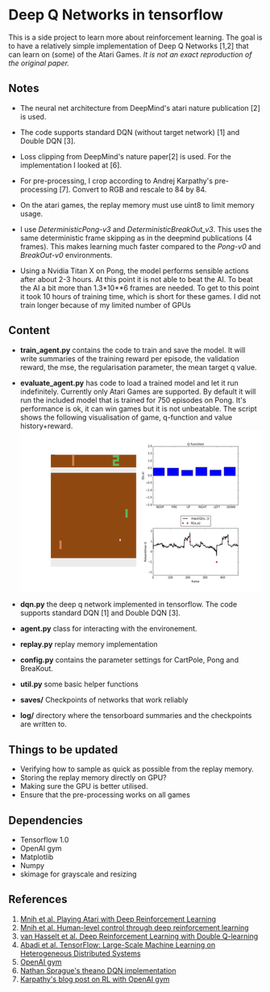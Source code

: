 # Deep Q Networks in tensorflow

This is a side project to learn more about reinforcement learning. 
The goal is to have a relatively simple implementation of Deep Q Networks [1,2] that can learn on (some) of the Atari Games. 
_It is not an exact reproduction of the original paper._

## Notes
* The neural net architecture from DeepMind's atari nature publication [2] is used.

* The code supports standard DQN (without target network) [1] and Double DQN [3].
* Loss clipping from DeepMind's nature paper[2] is used. For the implementation I looked at [6]. 
* For pre-processing, I crop according to Andrej Karpathy's pre-processing [7]. Convert to RGB and rescale to 84 by 84.
* On the atari games, the replay memory must use uint8 to limit memory usage.
* I use _DeterministicPong-v3_ and _DeterministicBreakOut_v3_. This uses the same deterministic frame skipping as in the deepmind publications (4 frames).  This makes learning much faster compared to the _Pong-v0_ and _BreakOut-v0_ environments. 
* Using a Nvidia Titan X on Pong, the model performs sensible actions after about 2-3 hours. At this point it is not able to beat the AI. To beat the AI a bit more than 1.3*10**6 frames are needed. To get to this point it took 10 hours of training time, which is short for these games. I did not train longer because of my limited number of GPUs

## Content
* **train_agent.py** contains the code to train and save the model. It will write summaries of the training reward per episode, the validation reward, the mse, the regularisation parameter, the mean target q value.
* **evaluate_agent.py** has code to load a trained model and let it run indefinitely. Currently only Atari Games are supported. By default it will run the included model that is trained for 750 episodes on Pong. It's performance is ok, it can win games but it is not unbeatable. The script shows the following visualisation of game, q-function and value history+reward.
![alt text](readme/evaluation_output.png?raw=true "evaluation visualisation")

* **dqn.py** the deep q network implemented in tensorflow. The code supports standard DQN [1] and Double DQN [3]. 
* **agent.py** class for interacting with the environement. 
* **replay.py** replay memory implementation
* **config.py** contains the parameter settings for CartPole, Pong and BreaKout.
* **util.py** some basic helper functions
* **saves/** Checkpoints of networks that work reliably
* **log/** directory where the tensorboard summaries and the checkpoints are written to.


## Things to be updated
* Verifying how to sample as quick as possible from the replay memory.
* Storing the replay memory directly on GPU?
* Making sure the GPU is better utilised. 
* Ensure that the pre-processing works on all games

## Dependencies
* Tensorflow 1.0
* OpenAI gym
* Matplotlib
* Numpy
* skimage for grayscale and resizing

## References
1. [Mnih et al. Playing Atari with Deep Reinforcement Learning](https://www.cs.toronto.edu/~vmnih/docs/dqn.pdf)
2. [Mnih et al. Human-level control through deep reinforcement learning](http://www.nature.com/nature/journal/v518/n7540/full/nature14236.html)
3. [van Hasselt et al. Deep Reinforcement Learning with Double Q-learning](https://arxiv.org/abs/1509.06461)
4. [Abadi et al. TensorFlow: Large-Scale Machine Learning on Heterogeneous Distributed Systems](https://research.google.com/pubs/pub45166.html)
5. [OpenAI gym](https://gym.openai.com)
6. [Nathan Sprague's theano DQN implementation](https://github.com/spragunr/deep_q_rl)
7. [Karpathy's blog post on RL with OpenAI gym](http://karpathy.github.io/2016/05/31/rl/)

